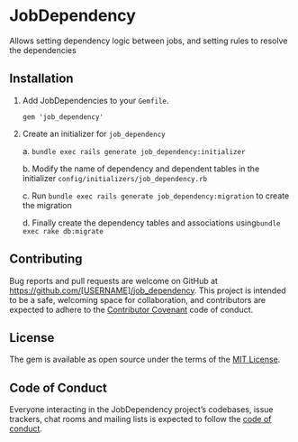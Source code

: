 # JobDependency

Allows setting dependency logic between jobs, and setting rules to resolve the dependencies

## Installation

1. Add JobDependencies to your `Gemfile`.

    `gem 'job_dependency'`

2. Create an initializer for `job_dependency` 

    a. `bundle exec rails generate job_dependency:initializer`
    
    b. Modify the name of dependency and dependent tables in the initializer `config/initializers/job_dependency.rb`
    
    c. Run `bundle exec rails generate job_dependency:migration` to create the migration
    
    d. Finally create the dependency tables and associations using`bundle exec rake db:migrate`

## Contributing

Bug reports and pull requests are welcome on GitHub at https://github.com/[USERNAME]/job_dependency. This project is intended to be a safe, welcoming space for collaboration, and contributors are expected to adhere to the [Contributor Covenant](http://contributor-covenant.org) code of conduct.

## License

The gem is available as open source under the terms of the [MIT License](http://opensource.org/licenses/MIT).

## Code of Conduct

Everyone interacting in the JobDependency project’s codebases, issue trackers, chat rooms and mailing lists is expected to follow the [code of conduct](https://github.com/[USERNAME]/job_dependencies/blob/master/CODE_OF_CONDUCT.md).
